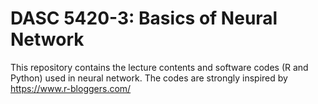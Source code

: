 # DASC 5420-3: Basics of Neural Network
This repository contains the lecture contents and software codes (R and Python) used in neural network. The codes are strongly inspired by https://www.r-bloggers.com/
